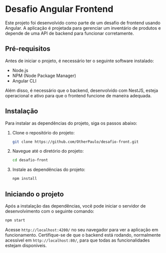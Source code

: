# Desafio Angular Frontend

Este projeto foi desenvolvido como parte de um desafio de frontend usando Angular. A aplicação é projetada para gerenciar um inventário de produtos e depende de uma API de backend para funcionar corretamente.

## Pré-requisitos

Antes de iniciar o projeto, é necessário ter o seguinte software instalado:

- Node.js
- NPM (Node Package Manager)
- Angular CLI

Além disso, é necessário que o backend, desenvolvido com NestJS, esteja operacional e ativo para que o frontend funcione de maneira adequada.

## Instalação

Para instalar as dependências do projeto, siga os passos abaixo:

1. Clone o repositório do projeto:
   ```bash
   git clone https://github.com/OtherPaulo/desafio-front.git
   ```

2. Navegue até o diretório do projeto:
   ```bash
   cd desafio-front
   ```

3. Instale as dependências do projeto:
   ```bash
   npm install
   ```

## Iniciando o projeto

Após a instalação das dependências, você pode iniciar o servidor de desenvolvimento com o seguinte comando:

```bash
npm start
```

Acesse `http://localhost:4200/` no seu navegador para ver a aplicação em funcionamento. Certifique-se de que o backend está rodando, normalmente acessível em `http://localhost:80/`, para que todas as funcionalidades estejam disponíveis.